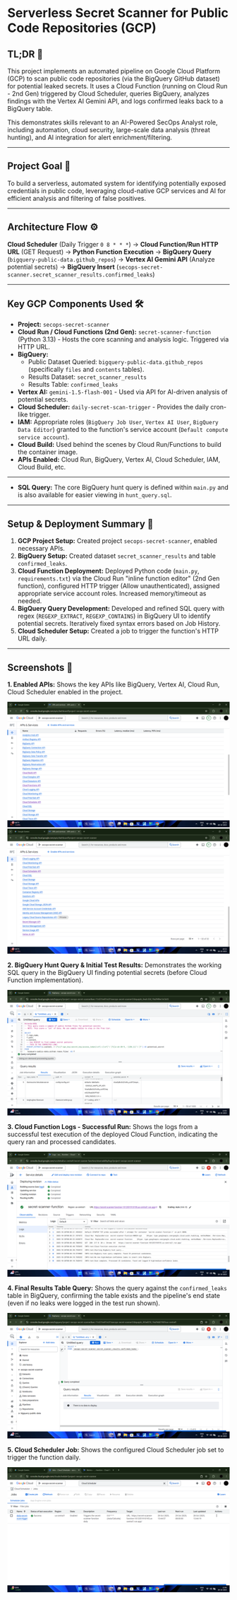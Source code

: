 # Serverless Secret Scanner for Public Code Repositories (GCP)

## TL;DR 📄
This project implements an automated pipeline on Google Cloud Platform (GCP) to scan public code repositories (via the BigQuery GitHub dataset) for potential leaked secrets. It uses a Cloud Function (running on Cloud Run - 2nd Gen) triggered by Cloud Scheduler, queries BigQuery, analyzes findings with the Vertex AI Gemini API, and logs confirmed leaks back to a BigQuery table.

This demonstrates skills relevant to an AI-Powered SecOps Analyst role, including automation, cloud security, large-scale data analysis (threat hunting), and AI integration for alert enrichment/filtering.

---

## Project Goal 🎯
To build a serverless, automated system for identifying potentially exposed credentials in public code, leveraging cloud-native GCP services and AI for efficient analysis and filtering of false positives.

---

## Architecture Flow ⚙️
**Cloud Scheduler** (Daily Trigger `0 8 * * *`) -> **Cloud Function/Run HTTP URL** (GET Request) -> **Python Function Execution** -> **BigQuery Query** (`bigquery-public-data.github_repos`) -> **Vertex AI Gemini API** (Analyze potential secrets) -> **BigQuery Insert** (`secops-secret-scanner.secret_scanner_results.confirmed_leaks`)

---

## Key GCP Components Used 🛠️
* **Project:** `secops-secret-scanner`
* **Cloud Run / Cloud Functions (2nd Gen):** `secret-scanner-function` (Python 3.13) - Hosts the core scanning and analysis logic. Triggered via HTTP URL.
* **BigQuery:**
    * Public Dataset Queried: `bigquery-public-data.github_repos` (specifically `files` and `contents` tables).
    * Results Dataset: `secret_scanner_results`
    * Results Table: `confirmed_leaks`
* **Vertex AI:** `gemini-1.5-flash-001` - Used via API for AI-driven analysis of potential secrets.
* **Cloud Scheduler:** `daily-secret-scan-trigger` - Provides the daily cron-like trigger.
* **IAM:** Appropriate roles (`BigQuery Job User`, `Vertex AI User`, `BigQuery Data Editor`) granted to the function's service account (`Default compute service account`).
* **Cloud Build:** Used behind the scenes by Cloud Run/Functions to build the container image.
* **APIs Enabled:** Cloud Run, BigQuery, Vertex AI, Cloud Scheduler, IAM, Cloud Build, etc.

---

* **SQL Query:** The core BigQuery hunt query is defined within `main.py` and is also available for easier viewing in `hunt_query.sql`.

---

## Setup & Deployment Summary 🚀
1.  **GCP Project Setup:** Created project `secops-secret-scanner`, enabled necessary APIs.
2.  **BigQuery Setup:** Created dataset `secret_scanner_results` and table `confirmed_leaks`.
3.  **Cloud Function Deployment:** Deployed Python code (`main.py`, `requirements.txt`) via the Cloud Run "inline function editor" (2nd Gen function), configured HTTP trigger (Allow unauthenticated), assigned appropriate service account roles. Increased memory/timeout as needed.
4.  **BigQuery Query Development:** Developed and refined SQL query with regex (`REGEXP_EXTRACT`, `REGEXP_CONTAINS`) in BigQuery UI to identify potential secrets. Iteratively fixed syntax errors based on Job History.
5.  **Cloud Scheduler Setup:** Created a job to trigger the function's HTTP URL daily.

---

## Screenshots 📸

**1. Enabled APIs:**
Shows the key APIs like BigQuery, Vertex AI, Cloud Run, Cloud Scheduler enabled in the project.

![Enabled APIs Part 1](Screenshot%20(135).png)
![Enabled APIs Part 2](Screenshot%20(136).png)

**2. BigQuery Hunt Query & Initial Test Results:**
Demonstrates the working SQL query in the BigQuery UI finding potential secrets (before Cloud Function implementation).

![BigQuery Hunt Query Test](Screenshot%20(140).png)

**3. Cloud Function Logs - Successful Run:**
Shows the logs from a successful test execution of the deployed Cloud Function, indicating the query ran and processed candidates.

![Cloud Function Success Log](Screenshot%20(161).png)

**4. Final Results Table Query:**
Shows the query against the `confirmed_leaks` table in BigQuery, confirming the table exists and the pipeline's end state (even if no leaks were logged in the test run shown).

![Final Results Table Query](Screenshot%20(162).png)

**5. Cloud Scheduler Job:**
Shows the configured Cloud Scheduler job set to trigger the function daily.

![Cloud Scheduler Job](Screenshot%20(163).png)

